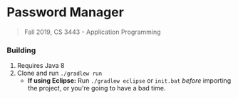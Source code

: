 # Password Manager
> Fall 2019, CS 3443 - Application Programming

### Building
1. Requires Java 8
2. Clone and run `./gradlew run`
	- **If using Eclipse:** Run `./gradlew eclipse` or `init.bat` _before_ importing the project, or you're going to have a bad time.
